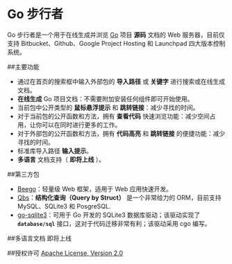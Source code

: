 Go 步行者
========

Go 步行者是一个用于在线生成并浏览 <a target="_blank" href="http://golang.org/">Go</a> 项目 <b>源码</b> 文档的 Web 服务器，目前仅支持 Bitbucket、Github、Google Project Hosting 和 Launchpad 四大版本控制系统。

##主要功能
- 通过在首页的搜索框中输入外部包的 **导入路径** 或 **关键字** 进行搜索或在线生成文档。
- **在线生成** Go 项目文档：不需要附加安装任何组件即可开始使用。
- 当前包中公开类型的 **鼠标悬浮提示** 和 **跳转链接**：减少寻找的时间。
- 对于当前包的公开函数和方法，拥有 **查看代码** 快速浏览功能：减少空间占用，让你可以在同时进行更多的工作。
- 对于外部包的公开函数和方法，拥有 **代码高亮** 和 **跳转链接** 的便捷功能：减少寻找的时间。
- 标准库导入路径 **输入提示**。
- **多语言** 文档支持（ **即将上线** ）。

##第三方包
- [Beego](https://github.com/astaxie/beego)：轻量级 Web 框架，适用于 Web 应用快速开发。
- [Qbs](https://github.com/coocood/qbs)：**结构化查询（Query by Struct）** 是一个非常给力的 ORM，目前支持 MySQL、SQLite3 和 PosgreSQL.
- [go-sqlite3](http://gowalker.org/github.com/mattn/go-sqlite3)：可用于 Go 开发的 SQLite3 数据库驱动；该驱动实现了 **`database/sql`** 接口，这对于代码迁移非常有利；该驱动采用 cgo 编写。

##多语言文档
即将上线

##授权许可
[Apache License, Version 2.0](http://www.apache.org/licenses/LICENSE-2.0.html)